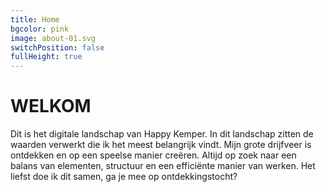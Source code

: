 ```yaml
---
title: Home
bgcolor: pink
image: about-01.svg
switchPosition: false
fullHeight: true
---
```


# WELKOM

Dit is het digitale landschap van Happy Kemper. In dit landschap zitten de waarden verwerkt die ik het meest belangrijk vindt. Mijn grote drijfveer is ontdekken en op een speelse manier creëren. Altijd op zoek naar een balans van elementen, structuur en een efficiënte manier van werken. Het liefst doe ik dit samen, ga je mee op ontdekkingstocht?
